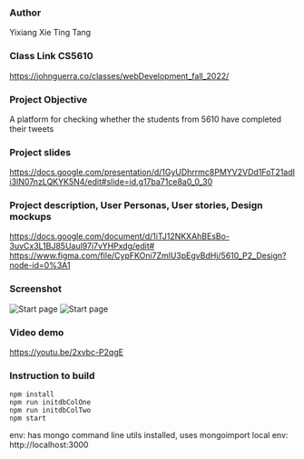 ### Author ###
Yixiang Xie
Ting Tang

### Class Link CS5610 ###
https://johnguerra.co/classes/webDevelopment_fall_2022/

### Project Objective ###
A platform for checking whether the students from 5610 have completed their tweets

### Project slides ###
https://docs.google.com/presentation/d/1GyUDhrrmc8PMYV2VDd1FoT21adIi3IN07nzLQKYK5N4/edit#slide=id.g17ba71ce8a0_0_30

### Project description, User Personas, User stories, Design mockups ###
https://docs.google.com/document/d/1iTJ12NKXAhBEsBo-3uvCx3L1BJ85Uaul97i7vYHPxdg/edit#
https://www.figma.com/file/CypFKOni7ZmlU3pEgvBdHj/5610_P2_Design?node-id=0%3A1

### Screenshot ###
![Start page](https://assets.moveshanghai.com/Screenshot%202022-11-01%20at%2012.07.40.png)
![Start page](https://assets.moveshanghai.com/Screenshot%202022-11-01%20at%2012.07.57.png)

### Video demo ###
https://youtu.be/2xvbc-P2qgE

### Instruction to build ###

```
npm install
npm run initdbColOne
npm run initdbColTwo
npm start
```
env: has mongo command line utils installed, uses mongoimport
local env: http://localhost:3000

